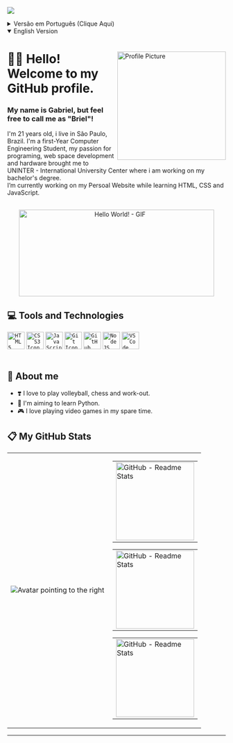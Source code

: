 <!-- Widgets -->
![](https://komarev.com/ghpvc/?username=gnsbriellh&style=for-the-badge&label=PROFILE+VIEWS+|+VISUALIZAÇÕES)
<!-- Show content in PT-BR -->
<details>
    <summary>Versão em Português (Clique Aqui)</summary>
    <div align="left">
        <img src="https://avatars.githubusercontent.com/u/106001507?v=4" alt="Profile Picture" title="Avatar" align="right" width="250px">
        <h1>👋🏽 Olá! Bem vindo ao meu perfil do GitHub.</h1>
        <h3>Meu nome é Gabriel mas se preferir, pode me chamar de Briel.</h3>
        <p>Tenho 21 anos, moro em São Paulo. Sou estudante do primeiro ano de Engenharia da Computação, minha paixão por Programação e Hardware me levaram para o Centro Universitário Internacional - Uninter, onde estou em busca do meu Bacharelado.<br>Atualmente estou trabalhando em um projeto pessoal, na qual busco criar meu primerio Site Pessoal enquanto aprendo HTML, CSS e JavaScript</p>
    </div>
    <div align="center">
        <br>
        <img src="https://i.ibb.co/m8fM1b1/output-onlinegiftools.gif" alt="Hello World! - GIF" title="Hello World - Gif" width="450" height="200">
    </div>
    <div>
        <h2>💻 Tecnologias e Ferramentas</h2>
        <code><img src="https://cdn.jsdelivr.net/gh/devicons/devicon/icons/html5/html5-original.svg" alt="HTML5 Icon" title="HTML5" width="40" height="40"></code>
        <code><img src="https://cdn.jsdelivr.net/gh/devicons/devicon/icons/css3/css3-original.svg" alt="CSS3 Icon" title="CSS3" width="40" height="40"></code>
        <code><img src="https://cdn.jsdelivr.net/gh/devicons/devicon/icons/javascript/javascript-original.svg" alt="JavaScript Icon" title="JavaScript" width="40" height="40"></code>
        <code><img src="https://cdn.jsdelivr.net/gh/devicons/devicon/icons/git/git-original.svg" alt="Git Icon" title="Git" width="40" height="40"></code>
        <code><img src="https://cdn.jsdelivr.net/gh/devicons/devicon/icons/github/github-original.svg" alt="GitHub Icon" title="GitHub" width="40" height="40"></code>
        <code><img src="https://cdn.jsdelivr.net/gh/devicons/devicon/icons/nodejs/nodejs-original.svg" alt="NodeJS Icon" title="NodeJS" width="40" height="40"></code>
        <code><img src="https://cdn.jsdelivr.net/gh/devicons/devicon/icons/vscode/vscode-original.svg" alt="VSCode Icon" title="VSCode" width="40" height="40"></code>
        <br><br>
    </div>
    <div>
        <h2>👀 Sobre mim</h2>
        <ul>
            <li>❣️ Gosto de jogar Vôlei, xadrez e treinar musculação.</li>
            <li>🎯 Pretendo em um futuro próximo, aprender a programar em Python.</li>
            <li>🎮 No meu tempo livre gosto de jogar Video Games.</li>
        </ul>
    </div>
    <div>
        <h2>📋 Status do Meu Perfil GitHub</h2>
        <table>
            <tr>
                <td><img src="https://i.ibb.co/wQnqk32/fullbody-pointing-fococlipping-standard.png" alt="Avatar pointing to the right" title="Avatar" align="left"></td>
                <td>
                    <table><tr><td><img src="https://github-readme-stats.vercel.app/api?username=gnsbriellh&show_icons=true&theme=dracula&include_all_commits=true&count_private=true&hide_border=true" alt="GitHub - Readme Stats" title="GitHub Stats" height="180em"></td></tr></table>
                    <table><tr><td><img src="http://github-readme-streak-stats.herokuapp.com?user=gnsbriellh&theme=dracula&hide_border=true" alt="GitHub - Readme Stats" title="Contributions" height="180em"></td></tr></table>
                    <table><tr><td><img src="https://github-readme-stats.vercel.app/api/top-langs/?username=gnsbriellh&layout=compact&langs_count=7&theme=dracula&hide_border=true&card_width=242" alt="GitHub - Readme Stats" title="Most Used Languages" height="180em"></td></tr></table>
                </td>
            </tr>
        </table>
        <hr>
        <hr>
        <hr>
        <hr>
            <div align="center">
                <h1>PT-BR</h1>
            </div>
        <hr>
        <hr>
        <hr>
        <hr>
    </div>
</details>
<!-- Show content in English ("open" attribute in <Details> opens this section by Default) -->
<details open>
    <summary>English Version</summary>
<div align="left">
    <img src="https://avatars.githubusercontent.com/u/106001507?v=4" alt="Profile Picture" title="Avatar" align="right" width="250px">
    <h1>👋🏽 Hello! Welcome to my GitHub profile.</h1>
    <h3>My name is Gabriel, but feel free to call me as "Briel"!</h3>
    <p>I'm 21 years old, i live in São Paulo, Brazil. I'm a first-Year Computer Engineering Student, my passion for programing, web space development and hardware brought me to UNINTER - International University Center where i am working on my bachelor's degree.<br>I’m currently working on my Persoal Website while learning HTML, CSS and JavaScript.</p>
</div>
<div align="center">
    <br>
    <img src="https://i.ibb.co/m8fM1b1/output-onlinegiftools.gif" alt="Hello World! - GIF" title="Hello World - Gif" width="450" height="200">
</div>
<div>
    <h2>💻 Tools and Technologies</h2>
    <code><img src="https://cdn.jsdelivr.net/gh/devicons/devicon/icons/html5/html5-original.svg" alt="HTML5 Icon" title="HTML5" width="40" height="40"></code>
    <code><img src="https://cdn.jsdelivr.net/gh/devicons/devicon/icons/css3/css3-original.svg" alt="CSS3 Icon" title="CSS3" width="40" height="40"></code>
    <code><img src="https://cdn.jsdelivr.net/gh/devicons/devicon/icons/javascript/javascript-original.svg" alt="JavaScript Icon" title="JavaScript" width="40" height="40"></code>
    <code><img src="https://cdn.jsdelivr.net/gh/devicons/devicon/icons/git/git-original.svg" alt="Git Icon" title="Git" width="40" height="40"></code>
    <code><img src="https://cdn.jsdelivr.net/gh/devicons/devicon/icons/github/github-original.svg" alt="GitHub Icon" title="GitHub" width="40" height="40"></code>
    <code><img src="https://cdn.jsdelivr.net/gh/devicons/devicon/icons/nodejs/nodejs-original.svg" alt="NodeJS Icon" title="NodeJS" width="40" height="40"></code>
    <code><img src="https://cdn.jsdelivr.net/gh/devicons/devicon/icons/vscode/vscode-original.svg" alt="VSCode Icon" title="VSCode" width="40" height="40"></code>
    <br><br>
</div>
<div>
    <h2>👀 About me</h2>
    <ul>
        <li>❣️ I love to play volleyball, chess and work-out.</li>
        <li>🎯 I'm aiming to learn Python.</li>
        <li>🎮 I love playing video games in my spare time.</li>
    </ul>
</div>
<div>
    <h2>📋 My GitHub Stats</h2>
    <table>
        <tr>
            <td><img src="https://i.ibb.co/wQnqk32/fullbody-pointing-fococlipping-standard.png" alt="Avatar pointing to the right" title="Avatar" align="left"></td>
            <td>
                <table><tr><td><img src="https://github-readme-stats.vercel.app/api?username=gnsbriellh&show_icons=true&theme=dracula&include_all_commits=true&count_private=true&hide_border=true" alt="GitHub - Readme Stats" title="GitHub Stats" height="180em"></td></tr></table>
                <table><tr><td><img src="http://github-readme-streak-stats.herokuapp.com?user=gnsbriellh&theme=dracula&hide_border=true" alt="GitHub - Readme Stats" title="Contributions" height="180em"></td></tr></table>
                <table><tr><td><img src="https://github-readme-stats.vercel.app/api/top-langs/?username=gnsbriellh&layout=compact&langs_count=7&theme=dracula&hide_border=true&card_width=242" alt="GitHub - Readme Stats" title="Most Used Languages" height="180em"></td></tr></table>
            </td>
        </tr>
    </table>
    <hr>
</div>
</details>
